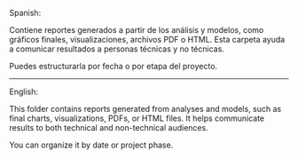Spanish: 

Contiene reportes generados a partir de los análisis y modelos, como gráficos finales, visualizaciones, archivos PDF o HTML. Esta carpeta ayuda a comunicar resultados a personas técnicas y no técnicas.

Puedes estructurarla por fecha o por etapa del proyecto.

---------------------------------------------------------------------------

English: 

This folder contains reports generated from analyses and models, such as final charts, visualizations, PDFs, or HTML files. It helps communicate results to both technical and non-technical audiences.

You can organize it by date or project phase.